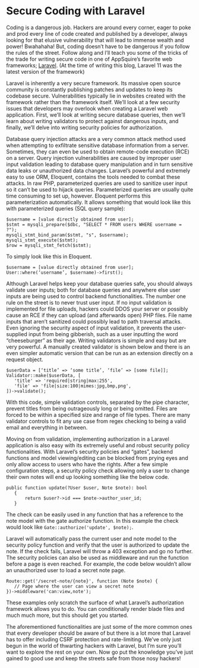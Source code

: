 # Secure Coding with Laravel

Coding is a dangerous job.  Hackers are around every corner, eager to poke and prod every line of code created and published by a developer, always looking for that elusive vulnerability that will lead to immense wealth and power!  Bwahahaha!  But, coding doesn’t have to be dangerous if you follow the rules of the street.  Follow along and I’ll teach you some of the tricks of the trade for writing secure code in one of AppSquire’s favorite web frameworks; [Laravel](https://laravel.com).  (At the time of writing this blog, Laravel 11 was the latest version of the framework)

Laravel is inherently a very secure framework.  Its massive open source community is constantly publishing patches and updates to keep its codebase secure.  Vulnerabilities typically lie in websites created with the framework rather than the framework itself.  We’ll look at a few security issues that developers may overlook when creating a Laravel web application.  First, we’ll look at writing secure database queries, then we’ll learn about writing validators to protect against dangerous inputs, and finally, we’ll delve into writing security policies for authorization.

Database query injection attacks are a very common attack method used when attempting to exfiltrate sensitive database information from a server.  Sometimes, they can even be used to obtain remote-code execution (RCE) on a server.  Query injection vulnerabilities are caused by improper user input validation leading to database query manipulation and in turn sensitive data leaks or unauthorized data changes.  Laravel’s powerful and extremely easy to use ORM, Eloquent, contains the tools needed to combat these attacks.  In raw PHP, parameterized queries are used to sanitize user input so it can’t be used to hijack queries.  Parameterized queries are usually quite time consuming to set up, however.  Eloquent performs this parameterization automatically.  It allows something that would look like this with parameterized queries (SQL query sample):
```
$username = [value directly obtained from user];
$stmt = mysqli_prepare($dbc, "SELECT * FROM users WHERE username = ?");
mysqli_stmt_bind_param($stmt, "s", $username);
mysqli_stmt_execute($stmt);
$row = mysqli_stmt_fetch($stmt);
```

To simply look like this in Eloquent.
```
$username = [value directly obtained from user];
User::where(‘username’, $username)->first();

```

Although Laravel helps keep your database queries safe, you should always validate user inputs; both for database queries and anywhere else user inputs are being used to control backend functionalities.  The number one rule on the street is to never trust user input.  If no input validation is implemented for file uploads, hackers could DDOS your server or possibly cause an RCE if they can upload (and afterwards open) PHP files.  File name inputs that aren’t sanitized could possibly lead to path traversal attacks.  Even ignoring the security aspect of input validation, it prevents the user-supplied input from being gibberish, such as a user inputting the word “cheeseburger” as their age.  Writing validators is simple and easy but are very powerful.  A manually created validator is shown below and there is an even simpler automatic version that can be run as an extension directly on a request object.
```
$userData = [‘title’ => ‘some title’, ‘file’ => [some file]];
Validator::make($userData, [
   'title' => 'required|string|max:255',
   'file' => 'file|size:100|mimes:jpg,bmp,png',
])->validate();

```
With this code, simple validation controls, separated by the pipe character, prevent titles from being outrageously long or being omitted.  Files are forced to be within a specified size and range of file types.  There are many validator controls to fit any use case from regex checking to being a valid email and everything in between.

Moving on from validation, implementing authorization in a Laravel application is also easy with its extremely useful and robust security policy functionalities. With Laravel’s security policies and “gates”, backend functions and model viewing/editing can be blocked from prying eyes and only allow access to users who have the rights.  After a few simple configuration steps, a security policy check allowing only a user to change their own notes will end up looking something like the below code.
```
public function update(?User $user, Note $note): bool
   {
       return $user?->id === $note->author_user_id;
   }

``` 
The check can be easily used in any function that has a reference to the note model with the gate authorize function. In this example the check would look like `Gate::authorize('update', $note);`.

Laravel will automatically pass the current user and note model to the security policy function and verify that the user is authorized to update the note.  If the check fails, Laravel will throw a 403 exception and go no further.  The security policies can also be used as middleware and run the function before a page is even reached.  For example, the code below wouldn’t allow an unauthorized user to load a secret note page.
```
Route::get('/secret-note/{note}', function (Note $note) {
   // Page where the user can view a secret note
})->middleware('can:view,note');

```
These examples only scratch the surface of what Laravel’s authorization framework allows you to do.  You can conditionally render blade files and much much more, but this should get you started.

The aforementioned functionalities are just some of the more common ones that every developer should be aware of but there is a lot more that Laravel has to offer including CSRF protection and rate-limiting.  We’ve only just begun in the world of thwarting hackers with Laravel, but I’m sure you’ll want to explore the rest on your own.  Now go put the knowledge you’ve just gained to good use and keep the streets safe from those nosy hackers!
